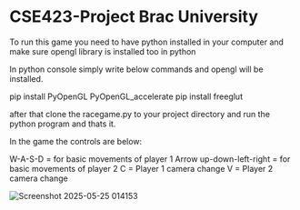 # CSE423-Project Brac University

To run this game you need to have python installed in your computer and make sure opengl library is installed too in python

In python console simply write below commands and opengl will be installed.

pip install PyOpenGL PyOpenGL_accelerate
pip install freeglut

after that clone the racegame.py to your project directory and run the python program and thats it.

In the game the controls are below:

W-A-S-D = for basic movements of player 1
Arrow up-down-left-right = for basic movements of player 2
C = Player 1 camera change
V = Player 2 camera change

![Screenshot 2025-05-25 014153](https://github.com/user-attachments/assets/fbc6b596-af4a-4698-bd26-228a8df2ce22)
